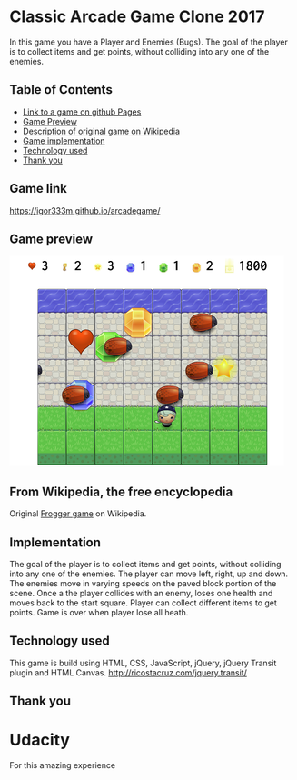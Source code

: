 Classic Arcade Game Clone 2017
===============================

In this game you have a Player and Enemies (Bugs). The goal of the player is to collect items and get points, without colliding into any one of the enemies.

## Table of Contents

* [Link to a game on github Pages](#game-link)
* [Game Preview](#game-preview)
* [Description of original game on Wikipedia](#from-wikipedia-the-free-encyclopedia)
* [Game implementation](#implementation)
* [Technology used](#technology-used)
* [Thank you](#thank-you)

## Game link

https://igor333m.github.io/arcadegame/

## Game preview

![Memory Game Preview](images/gamepreview.png)

## From Wikipedia, the free encyclopedia

Original [Frogger game](https://en.wikipedia.org/wiki/Frogger) on Wikipedia.

## Implementation

 The goal of the player is to collect items and get points, without colliding into any one of the enemies. The player can move left, right, up and down. The enemies move in varying speeds on the paved block portion of the scene. Once a the player collides with an enemy, loses one health and moves back to the start square. Player can collect different items to get points. Game is over when player lose all heath.

## Technology used

This game is build using HTML, CSS, JavaScript, jQuery, jQuery Transit plugin and HTML Canvas.
http://ricostacruz.com/jquery.transit/

## Thank you

# Udacity 

For this amazing experience